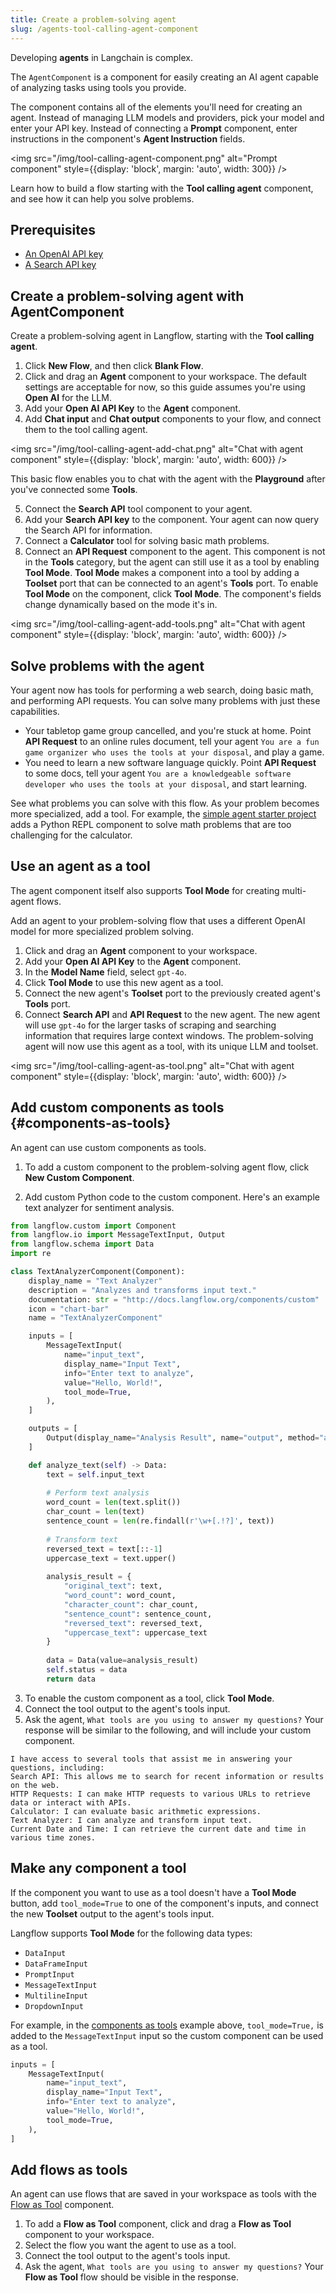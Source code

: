 ```yaml
---
title: Create a problem-solving agent
slug: /agents-tool-calling-agent-component
---
```


Developing **agents** in Langchain is complex.

The `AgentComponent` is a component for easily creating an AI agent capable of analyzing tasks using tools you provide.

The component contains all of the elements you'll need for creating an agent. Instead of managing LLM models and providers, pick your model and enter your API key. Instead of connecting a **Prompt** component, enter instructions in the component's **Agent Instruction** fields.

<img src="/img/tool-calling-agent-component.png" alt="Prompt component" style={{display: 'block', margin: 'auto', width: 300}} />

Learn how to build a flow starting with the **Tool calling agent** component, and see how it can help you solve problems.

## Prerequisites

- [An OpenAI API key](https://platform.openai.com/)
- [A Search API key](https://www.searchapi.io/)

## Create a problem-solving agent with AgentComponent

Create a problem-solving agent in Langflow, starting with the **Tool calling agent**.

1. Click **New Flow**, and then click **Blank Flow**.
2. Click and drag an **Agent** component to your workspace.
The default settings are acceptable for now, so this guide assumes you're using **Open AI** for the LLM.
3. Add your **Open AI API Key** to the **Agent** component.
4. Add **Chat input** and **Chat output** components to your flow, and connect them to the tool calling agent.

<img src="/img/tool-calling-agent-add-chat.png" alt="Chat with agent component" style={{display: 'block', margin: 'auto', width: 600}} />

This basic flow enables you to chat with the agent with the **Playground** after you've connected some **Tools**.

5. Connect the **Search API** tool component to your agent.
6. Add your **Search API key** to the component.
Your agent can now query the Search API for information.
7. Connect a **Calculator** tool for solving basic math problems.
8. Connect an **API Request** component to the agent.
This component is not in the **Tools** category, but the agent can still use it as a tool by enabling **Tool Mode**.
**Tool Mode** makes a component into a tool by adding a **Toolset** port that can be connected to an agent's **Tools** port.
To enable **Tool Mode** on the component, click **Tool Mode**.
The component's fields change dynamically based on the mode it's in.

<img src="/img/tool-calling-agent-add-tools.png" alt="Chat with agent component" style={{display: 'block', margin: 'auto', width: 600}} />

## Solve problems with the agent

Your agent now has tools for performing a web search, doing basic math, and performing API requests. You can solve many problems with just these capabilities.

* Your tabletop game group cancelled, and you're stuck at home.
Point **API Request** to an online rules document, tell your agent `You are a fun game organizer who uses the tools at your disposal`, and play a game.
* You need to learn a new software language quickly.
Point **API Request** to some docs, tell your agent `You are a knowledgeable software developer who uses the tools at your disposal`, and start learning.

See what problems you can solve with this flow. As your problem becomes more specialized, add a tool. For example, the [simple agent starter project](/starter-projects-simple-agent) adds a Python REPL component to solve math problems that are too challenging for the calculator.

## Use an agent as a tool

The agent component itself also supports **Tool Mode** for creating multi-agent flows.

Add an agent to your problem-solving flow that uses a different OpenAI model for more specialized problem solving.

1. Click and drag an **Agent** component to your workspace.
2. Add your **Open AI API Key** to the **Agent** component.
3. In the **Model Name** field, select `gpt-4o`.
4. Click **Tool Mode** to use this new agent as a tool.
5. Connect the new agent's **Toolset** port to the previously created agent's **Tools** port.
6. Connect **Search API** and **API Request** to the new agent.
The new agent will use `gpt-4o` for the larger tasks of scraping and searching information that requires large context windows.
The problem-solving agent will now use this agent as a tool, with its unique LLM and toolset.

<img src="/img/tool-calling-agent-as-tool.png" alt="Chat with agent component" style={{display: 'block', margin: 'auto', width: 600}} />

## Add custom components as tools {#components-as-tools}

An agent can use custom components as tools.

1. To add a custom component to the problem-solving agent flow, click **New Custom Component**.

2. Add custom Python code to the custom component.
Here's an example text analyzer for sentiment analysis.

```python
from langflow.custom import Component
from langflow.io import MessageTextInput, Output
from langflow.schema import Data
import re

class TextAnalyzerComponent(Component):
    display_name = "Text Analyzer"
    description = "Analyzes and transforms input text."
    documentation: str = "http://docs.langflow.org/components/custom"
    icon = "chart-bar"
    name = "TextAnalyzerComponent"

    inputs = [
        MessageTextInput(
            name="input_text",
            display_name="Input Text",
            info="Enter text to analyze",
            value="Hello, World!",
            tool_mode=True,
        ),
    ]

    outputs = [
        Output(display_name="Analysis Result", name="output", method="analyze_text"),
    ]

    def analyze_text(self) -> Data:
        text = self.input_text
        
        # Perform text analysis
        word_count = len(text.split())
        char_count = len(text)
        sentence_count = len(re.findall(r'\w+[.!?]', text))
        
        # Transform text
        reversed_text = text[::-1]
        uppercase_text = text.upper()
        
        analysis_result = {
            "original_text": text,
            "word_count": word_count,
            "character_count": char_count,
            "sentence_count": sentence_count,
            "reversed_text": reversed_text,
            "uppercase_text": uppercase_text
        }
        
        data = Data(value=analysis_result)
        self.status = data
        return data
```

3. To enable the custom component as a tool, click **Tool Mode**.
4. Connect the tool output to the agent's tools input.
5. Ask the agent, `What tools are you using to answer my questions?`
Your response will be similar to the following, and will include your custom component.
```plain
I have access to several tools that assist me in answering your questions, including:
Search API: This allows me to search for recent information or results on the web.
HTTP Requests: I can make HTTP requests to various URLs to retrieve data or interact with APIs.
Calculator: I can evaluate basic arithmetic expressions.
Text Analyzer: I can analyze and transform input text.
Current Date and Time: I can retrieve the current date and time in various time zones.
```

## Make any component a tool

If the component you want to use as a tool doesn't have a **Tool Mode** button, add `tool_mode=True` to one of the component's inputs, and connect the new **Toolset** output to the agent's tools input.

Langflow supports **Tool Mode** for the following data types:

* `DataInput`
* `DataFrameInput`
* `PromptInput`
* `MessageTextInput`
* `MultilineInput`
* `DropdownInput`

For example, in the [components as tools](#components-as-tools) example above, `tool_mode=True,` is added to the `MessageTextInput` input so the custom component can be used as a tool.

```python
inputs = [
    MessageTextInput(
        name="input_text",
        display_name="Input Text",
        info="Enter text to analyze",
        value="Hello, World!",
        tool_mode=True,
    ),
]
```

## Add flows as tools

An agent can use flows that are saved in your workspace as tools with the [Flow as Tool](/components-logic#flow-as-tool) component.

1. To add a **Flow as Tool** component, click and drag a **Flow as Tool** component to your workspace.
2. Select the flow you want the agent to use as a tool.
3. Connect the tool output to the agent's tools input.
4. Ask the agent, `What tools are you using to answer my questions?`
Your **Flow as Tool** flow should be visible in the response.


